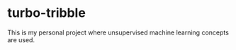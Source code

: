 # turbo-tribble
This is my personal project where unsupervised machine learning concepts are used. 
